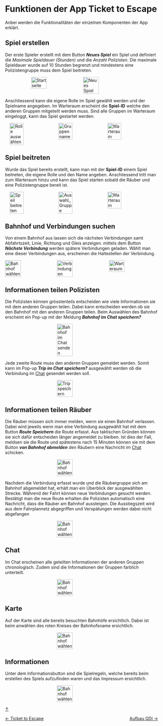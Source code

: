 # Funktionen der App Ticket to Escape

Anbei werden die Funktionalitäten der einzelnen Komponenten der App erklärt. 

<a id="spielerstellen"></a>
## Spiel erstellen
Der erste Spieler erstellt mit dem Button ***Neues Spiel*** ein Spiel und definiert die *Maximale Spieldauer (Stunden)* und die *Anzahl Polizisten*. Die maximale Spieldauer wurde auf 10 Stunden begrenzt und mindestens eine Polizistengruppe muss dem Spiel beitreten. 

<p style="display: flex; justify-content:center; gap: 10px;">
  <img src="Bilder/01_Startseite.png" alt="Startseite" style="width: 32%;">
  <img src="Bilder/02_Neues_Spiel.png" alt="Neues Spiel" style="width: 32%;">
</p>

Anschliessend kann die eigene Rolle im Spiel gewählt werden und der Spielname angegeben. Im Warteraum erscheint die **Spiel-ID** welche den anderen Gruppen mitgeteilt werden muss. Sind alle Gruppen im Warteraum eingeloggt, kann das Spiel gestartet werden. 


<p style="display: flex; justify-content:center; gap: 10px;">
  <img src="Bilder/03_Rolle_Auswahl.png" alt="Rolle auswählen" style="width: 30%;">
  <img src="Bilder/04_Gruppen_Name.png" alt="Gruppenname" style="width: 30%;">
    <img src="Bilder/05_Warteliste.png" alt="Warteraum" style="width: 30%;">
</p>

<a id="spielbeitreten"></a>
## Spiel beitreten
Wurde das Spiel bereits erstellt, kann man mit der
**Spiel-ID** einem Spiel beitreten, die eigene Rolle und den Name angeben. Anschliessend tritt man zum Warteraum hinzu und kann das Spiel starten sobald die Räuber und eine Polizistengruppe bereit ist.

<p style="display: flex; justify-content:center; gap: 10px;">
  <img src="Bilder/21_Speil_beitreten.png" alt="Speil beitreten" style="width: 30%;">
  <img src="Bilder/22_Auswahl_Bahnhof.png" alt="Auswahl_Gruppe" style="width: 30%;">
    <img src="Bilder/23_Warteliste.png" alt="Warteraum" style="width: 30%;">
</p>

<a id="bahnhofverbindungen"></a>
## Bahnhof und Verbindungen suchen
Von einem Bahnhof aus lassen sich die nächsten Verbindungen samt Abfahrtszeit, Linie, Richtung und Gleis anzeigen. mittels  dem Button ***Nächste Verbindung*** werden spätere Verbindungen geladen. Wählt man eine dieser Verbindungen aus, erscheinen die Haltestellen der Verbindung. 

<p style="display: flex; justify-content:center; gap: 10px;">
  <img src="Bilder/11_Startbahnhof.png" alt="Bahnhof wählen" style="width: 32%;">
  <img src="Bilder/12_Verbindungen.png" alt="Verbindungen" style="width: 32%;">
    <img src="Bilder/13_Detail_Verbindung.png" alt="Warteraum" style="width: 32%;">
</p>

<a id="informationenpolizisten"></a>
## Informationen teilen Polizisten
Die Polizisten können grösstenteils entscheiden wie viele Informationen sie mit dem anderen Gruppen teilen. Dabei kann entscheiden werden ob sie den Bahnhof mit den anderen Gruppen teilen. Beim Auswählen des Bahnhof erscheint ein Pop-up mit der Meldung ***Bahnhof im Chat speichern?***

<p style="display: flex; flex; justify-content:center;gap: 10px;">
  <img src="Bilder/25_Bahnhof_im_Chat_Senden.png" alt="Bahnhof im Chat senden" style="width: 32%;">
</p>

Jede zweite Route muss den anderen Gruppen gemeldet werden. Somit kann im Pop-up ***Trip im Chat speichern?*** ausgewählt werden ob die Verbindung im [Chat](##Chat) gesendet werden soll.

<p style="display: flex; justify-content:center;gap: 10px;">
  <img src="Bilder/26_Trip_Speichern.png" alt="Trip speichern" style="width: 32%;">
</p>

<a id="informationenraeuber"></a>
## Informationen teilen Räuber
Die Räuber müssen sich immer melden, wenn sie einen Bahnhof verlassen. Dabei wird jeweils wenn man eine Verbindung ausgewählt hat mit dem Button ***Route Speichern*** die Route erfasst. Aus taktischen Gründen können sie sich dafür entscheiden länger angemeldet zu bleiben. Ist dies der Fall, meldsen sie die Route und spätestens nach 15 Minuten können sie mit dem Button ***von Bahnhof abmelden*** den Räubern eine Nachricht im [Chat](##Chat) schicken. 

<p style="display: flex; justify-content:center;gap: 10px;">
  <img src="Bilder/14_Von_Bahnhof_abmelden.png" alt="Bahnhof wählen" style="width: 32%;">
</p>

Nachdem die Verbindung erfasst wurde und die Räubergruppe sich am Bahnhof abgemeldet hat, erhält man ein Überblick der ausgewählten Strecke. Während der Fahrt können neue Verbindungen gesucht werden. Bestätigt man die neue Route erhalten die Polizisten automatisch eine Nachricht, dass die Räuber am Bahnhof aussteigen. Die Ausstiegszeit wird aus dem Fahrplannetz abgegriffen und Verspätungen werden dabei nicht abgefangen

<p style="display: flex; justify-content:center;gap: 10px;">
  <img src="Bilder/15_Nächste_Verbindung.png" alt="Bahnhof wählen" style="width: 32%;">
</p>

<a id="chat"></a>
## Chat
Im Chat erscheinen alle geteilten Informationen der anderen Gruppen chronologisch. Zudem sind die Informationen der Gruppen farblich unterteilt.

<p style="display: flex; justify-content:center;gap: 10px;">
  <img src="Bilder/24_Chat.png" alt="Bahnhof wählen" style="width: 32%;">
</p>

<a id="karte"></a>
## Karte
Auf der Karte sind alle bereits besuchten Bahnhöfe ersichtlich. Dabei ist beim anwählen des roten Kreises der Bahnhofsname ersichtlich.

<p style="display: flex; justify-content:center;gap: 10px;">
  <img src="Bilder/27_Karte.png" alt="Bahnhof wählen" style="width: 32%;">
</p>

<a id="informationen"></a>
## Informationen
Unter dem Informationsbutton sind die Spielregeln, welche bereits beim erstellen des Spiels aufzufinden waren und das Impressum ersichtlich. 

<p style="display: flex; justify-content:center;gap: 10px;">
  <img src="Bilder/Spielregeln.png" alt="Bahnhof wählen" style="width: 32%;">
</p>

[↑](#top)


<div style="display: flex; justify-content: space-between;">
  <div>
    <a href="index.html">← Ticket to Escape</a>
  </div>
  <div>
    <a href="aufbauGDI.html">Aufbau GDI →</a>
  </div>
</div>